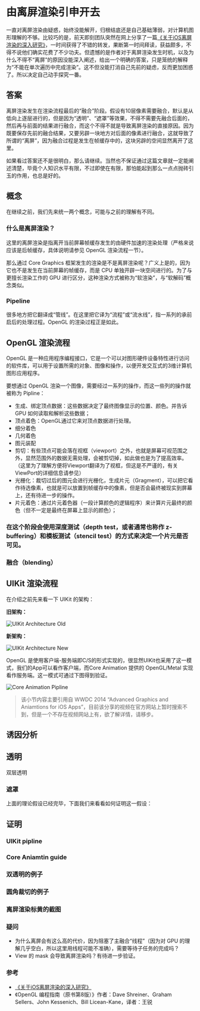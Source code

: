 # 由离屏渲染引申开去

一直对离屏渲染由疑惑，始终没能解开，归根结底还是自己基础薄弱，对计算机图形理解的不够。比较巧的是，前天即刻团队突然在网上分享了一篇[《关于iOS离屏渲染的深入研究》](https://zhuanlan.zhihu.com/p/72653360)，一时间获得了不错的转发，果断第一时间拜读，获益颇多，不得不说他们确实花费了不少功夫。但遗憾的是作者对于离屏渲染发生时机，以及为什么不得不“离屏”的原因没能深入阐述，给出一个明确的答案，只是笼统的解释为“不能在单次遍历中完成渲染”。这不但没能打消自己先前的疑虑，反而更加困惑了。所以决定自己动手探究一番。

## 答案
离屏渲染发生在渲染流程最后的“融合”阶段。假设有10层像素需要融合，默认是从低向上逐层进行的，但是因为“透明”、“遮罩”等效果，不得不需要先融合后面的，然后再与前面的结果进行融合，而这个不得不就是导致离屏渲染的直接原因。因为既要保存先前的融合结果，又要另辟一块地方对后面的像素进行融合，这就导致了所谓的“离屏”，因为融合过程是发生在帧缓存中的，这块另辟的空间显然离开了这里。

如果看过答案还不是很明白，那么请继续。当然也不保证通过这篇文章就一定能阐述清楚，毕竟个人知识水平有限，不过即使在有限，那怕能起到那么一点点抛砖引玉的作用，也总是好的。

## 概念
在继续之前，我们先来统一两个概念，可能与之前的理解有不同。

### 什么是离屏渲染？
这里的离屏渲染是指离开当前屏幕帧缓存发生的由硬件加速的渲染处理（严格来说应该是后帧缓存，具体说明请参见 OpenGL 渲染流程一节）。

那么通过 Core Graphics 框架发生的渲染是不是离屏渲染呢？广义上是的，因为它也不是发生在当前屏幕的帧缓存，而是 CPU 单独开辟一块空间进行的。为了与更擅长渲染工作的 GPU 进行区分，这种渲染方式被称为“软渲染”，与“软解码”概念类似。

### Pipeline
很多地方把它翻译成“管线”。在这里把它译为“流程”或“流水线”，指一系列的承前启后的处理过程。OpenGL 的渲染过程正是如此。

## OpenGL 渲染流程
OpenGL 是一种应用程序编程接口，它是一个可以对图形硬件设备特性进行访问的软件库，可以用于设置所需的对象、图像和操作，以便开发交互式的3维计算机图形应用程序。

要想通过 OpenGL 渲染一个图像，需要经过一系列的操作，而这一些列的操作就被称为 Pipline：

- 生成、绑定顶点数据：这些数据决定了最终图像显示的位置、颜色。并告诉 GPU 如何读取和解析这些数据；
- 顶点着色：OpenGL通过它来对顶点数据进行处理。
- 细分着色
- 几何着色
- 图元装配
- 剪切：有些顶点可能会落在视框（viewport）之外，也就是屏幕可视范围之外，显然范围外的数据无需处理，会被剪切掉，如此做也是为了提高效率。（这里为了理解方便将Viewport翻译为了视框，但这是不严谨的，有关ViewPort的详细信息请参见）
- 光栅化：裁切过后的图元会进行光栅化，生成片元（Gragment），可以把它看作待选像素，也就是可以放置到帧缓存中的像素，但是否会最终被现实到屏幕上，还有待进一步的操作。
- 片元着色：通过片元着色器（一段计算颜色的逻辑程序）来计算片元最终的颜色（但不一定是最终在屏幕上显示的颜色）；


### 在这个阶段会使用深度测试（depth test，或者通常也称作 z-buffering）和模板测试（stencil test）的方式来决定一个片元是否可见。

### 融合（blending）

## UIKit 渲染流程

在介绍之前先来看一下 UIKit 的架构：

**旧架构：**

![UIKit Architecture Old](https://github.com/Dracarys/Articles/raw/master/images/ca_architecture_old.png) 

**新架构：**

![UIKit Architecture New](https://github.com/Dracarys/Articles/raw/master/images/ca_architecture_new.png) 

OpenGL 是使用客户端-服务端即C/S的形式实现的，很显然UIKit也采用了这一模式，我们的App可以看作客户端，而Core Animation 提供的 OpenGL/Metal 实现看作服务端。这一模式可通过下图得到验证。

![Core Animation Pipline](https://github.com/Dracarys/Articles/raw/master/images/core_animation_pipline.png)




> 该小节内容主要引用自 WWDC 2014 “Advanced Graphics and Aniamtions for iOS Apps”，目前该分享的视频在官方网站上暂时搜索不到，但是一个不存在视频网站上有，欲了解详情，请移步。

## 诱因分析
## 透明
双层透明

### 遮罩


上面的理论假设已经完毕，下面我们来看看如何证明这一假设：

## 证明

### UIKit pipline

### Core Aniamtin guide

### 双透明的例子

### 圆角裁切的例子

### 离屏渲染标黄的截图

### 疑问

- 为什么离屏会有这么高的代价，因为阻塞了主融合“线程”（因为对 GPU 的理解几乎空白，所以这里用线程可能不准确），需要等待子任务的完成吗？
- View 的 mask 会导致离屏渲染吗？有待进一步验证。


### 参考

- [《关于iOS离屏渲染的深入研究》](https://zhuanlan.zhihu.com/p/72653360)
- 《OpenGL 编程指南（原书第8版）》作者：Dave Shreiner、Graham Sellers、John Kessenich、Bill Licean-Kane，译者：王锐

